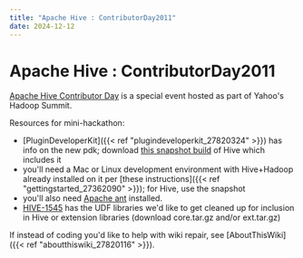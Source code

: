 ```yaml
---
title: "Apache Hive : ContributorDay2011"
date: 2024-12-12
---
```


# Apache Hive : ContributorDay2011

[Apache Hive Contributor Day](http://hivecontribday2011.eventbrite.com) is a special event hosted as part of Yahoo's Hadoop Summit.

Resources for mini-hackathon:

* [PluginDeveloperKit]({{< ref "plugindeveloperkit_27820324" >}}) has info on the new pdk; download [this snapshot build](http://people.apache.org/~jvs/hive-0.8.0-pdk-SNAPSHOT.tar.gz) of Hive which includes it
* you'll need a Mac or Linux development environment with Hive+Hadoop already installed on it per [these instructions]({{< ref "gettingstarted_27362090" >}}); for Hive, use the snapshot
* you'll also need [Apache ant](http://ant.apache.org) installed.
* [HIVE-1545](https://issues.apache.org/jira/browse/HIVE-1545) has the UDF libraries we'd like to get cleaned up for inclusion in Hive or extension libraries (download core.tar.gz and/or ext.tar.gz)

If instead of coding you'd like to help with wiki repair, see [AboutThisWiki]({{< ref "aboutthiswiki_27820116" >}}).

 

 

